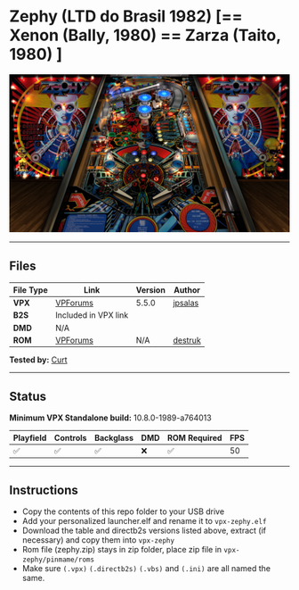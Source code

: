 # Zephy (LTD do Brasil 1982) [== Xenon (Bally, 1980) == Zarza (Taito, 1980) ]

![Table Preview](../../images/vpx-zephy-preview.jpg)

---

## Files
| File Type | Link | Version | Author | 
|-----------|--------|----------|--------------|
| **VPX** | [VPForums](https://www.vpforums.org/index.php?app=downloads&showfile=14993) | 5.5.0 | [jpsalas](https://www.vpforums.org/index.php?showuser=277}) |
| **B2S** | Included in VPX link |
| **DMD** | N/A |
| **ROM** | [VPForums](https://www.vpforums.org/index.php?app=downloads&showfile=474) | N/A | [destruk](https://www.vpforums.org/index.php?showuser=5}) |

**Tested by:** [Curt](https://github.com/Old-Cyrus)

---

## Status 
**Minimum VPX Standalone build:** 10.8.0-1989-a764013

| Playfield | Controls | Backglass | DMD | ROM Required | FPS | 
|-----------|----------|-----------|-----|--------------|-----|
| :white_check_mark: | :white_check_mark: | :white_check_mark: | :x: | :white_check_mark: | 50 |

---

## Instructions

- Copy the contents of this repo folder to your USB drive
- Add your personalized launcher.elf and rename it to `vpx-zephy.elf`
- Download the table and directb2s versions listed above, extract (if necessary) and copy them into `vpx-zephy`
- Rom file (zephy.zip) stays in zip folder, place zip file in `vpx-zephy/pinmame/roms`
- Make sure `(.vpx)` `(.directb2s)` `(.vbs)` and `(.ini)` are all named the same.

